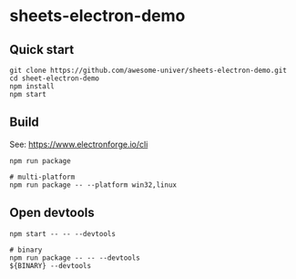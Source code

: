 # sheets-electron-demo

## Quick start

```shell
git clone https://github.com/awesome-univer/sheets-electron-demo.git
cd sheet-electron-demo
npm install
npm start
```

## Build

See: https://www.electronforge.io/cli

```shell
npm run package

# multi-platform
npm run package -- --platform win32,linux
```

## Open devtools

```shell
npm start -- -- --devtools

# binary
npm run package -- -- --devtools
${BINARY} --devtools
```